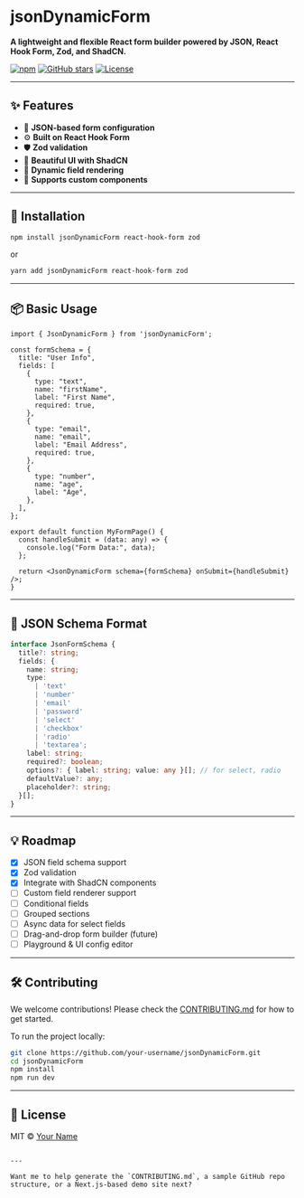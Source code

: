 
# jsonDynamicForm

**A lightweight and flexible React form builder powered by JSON, React Hook Form, Zod, and ShadCN.**

[![npm](https://img.shields.io/npm/v/jsonDynamicForm.svg)](https://www.npmjs.com/package/jsonDynamicForm)
[![GitHub stars](https://img.shields.io/github/stars/your-username/jsonDynamicForm)](https://github.com/your-username/jsonDynamicForm/stargazers)
[![License](https://img.shields.io/github/license/your-username/jsonDynamicForm)](LICENSE)

---

## ✨ Features

- 📄 **JSON-based form configuration**
- ⚙️ **Built on React Hook Form**
- 🛡️ **Zod validation**
- 🎨 **Beautiful UI with ShadCN**
- 🔁 **Dynamic field rendering**
- 🧩 **Supports custom components**

---

## 🚀 Installation

```bash
npm install jsonDynamicForm react-hook-form zod
```

or

```bash
yarn add jsonDynamicForm react-hook-form zod
```

---

## 📦 Basic Usage

```tsx
import { JsonDynamicForm } from 'jsonDynamicForm';

const formSchema = {
  title: "User Info",
  fields: [
    {
      type: "text",
      name: "firstName",
      label: "First Name",
      required: true,
    },
    {
      type: "email",
      name: "email",
      label: "Email Address",
      required: true,
    },
    {
      type: "number",
      name: "age",
      label: "Age",
    },
  ],
};

export default function MyFormPage() {
  const handleSubmit = (data: any) => {
    console.log("Form Data:", data);
  };

  return <JsonDynamicForm schema={formSchema} onSubmit={handleSubmit} />;
}
```

---

## 📘 JSON Schema Format

```ts
interface JsonFormSchema {
  title?: string;
  fields: {
    name: string;
    type:
      | 'text'
      | 'number'
      | 'email'
      | 'password'
      | 'select'
      | 'checkbox'
      | 'radio'
      | 'textarea';
    label: string;
    required?: boolean;
    options?: { label: string; value: any }[]; // for select, radio
    defaultValue?: any;
    placeholder?: string;
  }[];
}
```

---

## 💡 Roadmap

- [x] JSON field schema support
- [x] Zod validation
- [x] Integrate with ShadCN components
- [ ] Custom field renderer support
- [ ] Conditional fields
- [ ] Grouped sections
- [ ] Async data for select fields
- [ ] Drag-and-drop form builder (future)
- [ ] Playground & UI config editor

---

## 🛠️ Contributing

We welcome contributions! Please check the [CONTRIBUTING.md](CONTRIBUTING.md) for how to get started.

To run the project locally:

```bash
git clone https://github.com/your-username/jsonDynamicForm.git
cd jsonDynamicForm
npm install
npm run dev
```

---

## 📄 License

MIT © [Your Name](https://github.com/your-username)
```

---

Want me to help generate the `CONTRIBUTING.md`, a sample GitHub repo structure, or a Next.js-based demo site next?
